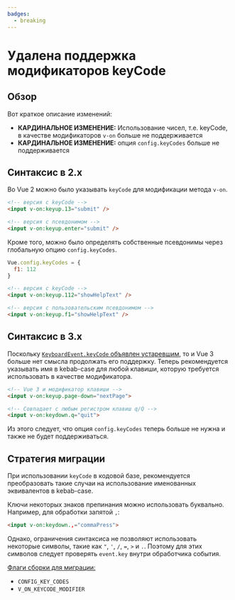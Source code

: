 ```yaml
---
badges:
  - breaking
---
```


# Удалена поддержка модификаторов keyCode <MigrationBadges :badges="$frontmatter.badges" />

## Обзор

Вот краткое описание изменений:

- **КАРДИНАЛЬНОЕ ИЗМЕНЕНИЕ:** Использование чисел, т.е. keyCode, в качестве модификаторов `v-on` больше не поддерживается
- **КАРДИНАЛЬНОЕ ИЗМЕНЕНИЕ:** опция `config.keyCodes` больше не поддерживается

## Синтаксис в 2.x

Во Vue 2 можно было указывать `keyCode` для модификации метода `v-on`.

```html
<!-- версия с keyCode -->
<input v-on:keyup.13="submit" />

<!-- версия с псевдонимом -->
<input v-on:keyup.enter="submit" />
```

Кроме того, можно было определять собственные псевдонимы через глобальную опцию `config.keyCodes`.

```js
Vue.config.keyCodes = {
  f1: 112
}
```

```html
<!-- версия с keyCode -->
<input v-on:keyup.112="showHelpText" />

<!-- версия с пользовательским псевдонимом -->
<input v-on:keyup.f1="showHelpText" />
```

## Синтаксис в 3.x

Поскольку [`KeyboardEvent.keyCode` объявлен устаревшим](https://developer.mozilla.org/en-US/docs/Web/API/KeyboardEvent/keyCode), то и Vue 3 больше нет смысла продолжать его поддержку. Теперь рекомендуется указывать имя в kebab-case для любой клавиши, которую требуется использовать в качестве модификатора.

```html
<!-- Vue 3 и модификатор клавиши -->
<input v-on:keyup.page-down="nextPage">

<!-- Совпадает с любым регистром клавиш q/Q -->
<input v-on:keydown.q="quit">
```

Из этого следует, что опция `config.keyCodes` теперь больше не нужна и также не будет поддерживаться.

## Стратегия миграции

При использовании `keyCode` в кодовой базе, рекомендуется преобразовать такие случаи на использование именованных эквивалентов в kebab-case.

Ключи некоторых знаков препинания можно использовать буквально. Например, для обработки запятой `,`:

```html
<input v-on:keydown.,="commaPress">
```

Однако, ограничения синтаксиса не позволяют использовать некоторые символы, такие как `"`, `'`, `/`, `=`, `>` и `.`. Поэтому для этих символов следует проверять `event.key` внутри обработчика события.

[Флаги сборки для миграции:](../migration-build.html#compat-configuration)

- `CONFIG_KEY_CODES`
- `V_ON_KEYCODE_MODIFIER`
